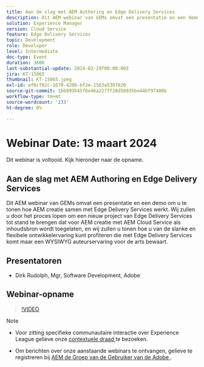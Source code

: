 ```yaml
---
title: Aan de slag met AEM Authoring en Edge Delivery Services
description: Dit AEM webinar van GEMs omvat een presentatie en een demo om u te tonen hoe AEM creatie samen met Edge Delivery Services werkt. Wij zullen u door het proces lopen om een nieuw project van Edge Delivery Services tot stand te brengen dat voor AEM creatie met AEM Cloud Service als inhoudsbron wordt toegelaten, en wij zullen u tonen hoe u van de slanke en flexibele ontwikkelervaring kunt profiteren die met Edge Delivery Services komt maar een WYSIWYG auteurservaring voor de arts bewaart.
solution: Experience Manager
version: Cloud Service
feature: Edge Delivery Services
topic: Development
role: Developer
level: Intermediate
doc-type: Event
duration: 3600
last-substantial-update: 2024-02-29T00:00:00Z
jira: KT-15065
thumbnail: KT-15065.jpeg
exl-id: ef0cf02c-1670-4286-bf2e-1563a5307820
source-git-commit: 1bb993b45f8e46a227ff20d58935be44bf97480b
workflow-type: tm+mt
source-wordcount: '233'
ht-degree: 0%

---
```


# Webinar Date: 13 maart 2024

Dit webinar is voltooid. Kijk hieronder naar de opname.

## Aan de slag met AEM Authoring en Edge Delivery Services

Dit AEM webinar van GEMs omvat een presentatie en een demo om u te tonen hoe AEM creatie samen met Edge Delivery Services werkt. Wij zullen u door het proces lopen om een nieuw project van Edge Delivery Services tot stand te brengen dat voor AEM creatie met AEM Cloud Service als inhoudsbron wordt toegelaten, en wij zullen u tonen hoe u van de slanke en flexibele ontwikkelervaring kunt profiteren die met Edge Delivery Services komt maar een WYSIWYG auteurservaring voor de arts bewaart.

## Presentatoren

* Dirk Rudolph, Mgr, Software Development, Adobe

## Webinar-opname

>[!VIDEO](https://video.tv.adobe.com/v/3427919/)

>[!NOTE]
> 
>* Voor zitting specifieke communautaire interactie over Experience League gelieve onze [ contextuele draad ](https://adobe.ly/3uIj6D7) te bezoeken.
>
>* Om berichten over onze aanstaande webinars te ontvangen, gelieve te registreren bij [ AEM de Groep van de Gebruiker van de Adobe ](https://aem-augs.adobe.com/).
